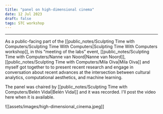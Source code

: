 ```yaml
---
title: "panel on high-dimensional cinema"
date: 12 Jul 2023
draft: false
tags: STC workshop
---
```

---

As a public-facing part of the [[public_notes/Sculpting Time with Computers/Sculpting Time With Computers|Sculpting Time With Computers workshop]], in this “meeting of the labs” event, [[public_notes/Sculpting Time with Computers/Nanne van Noord|Nanne van Noord]], [[public_notes/Sculpting Time with Computers/Mila Oiva|Mila Oiva]] and myself got together to to present recent research and engage in conversation about recent advances at the intersection between cultural analytics, computational aesthetics, and machine learning.

The panel was chaired by [[public_notes/Sculpting Time with Computers/Belén Vidal|Belén Vidal]] and it was recorded. I'll post the video here when it is available.

![[assets/images/high-dimensional_cinema.jpeg]]